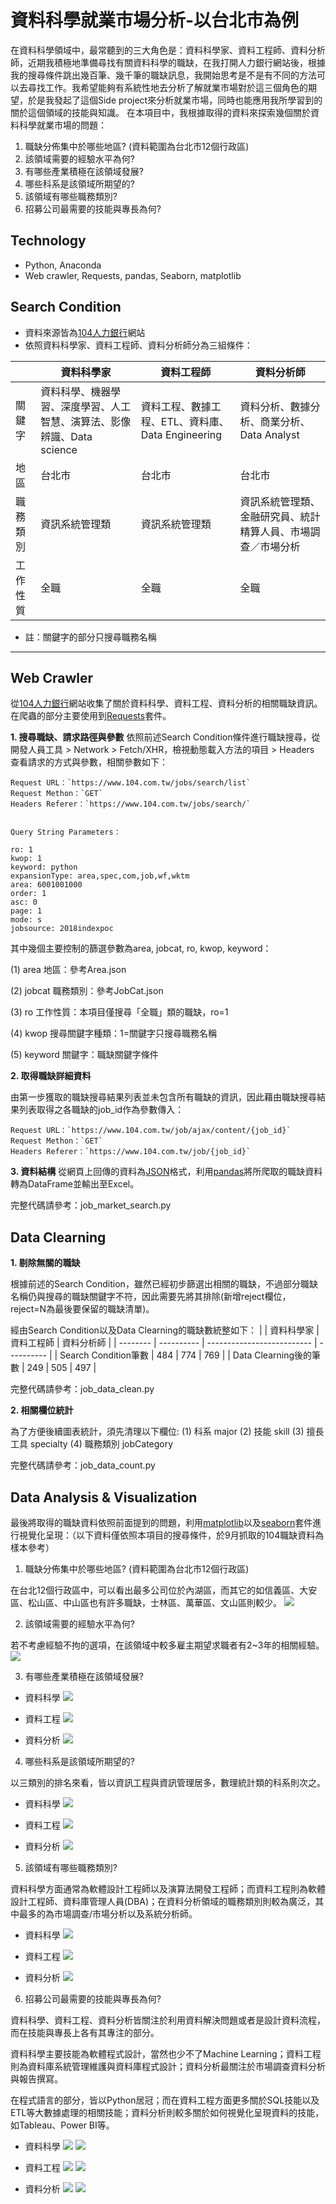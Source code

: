# 資料科學就業市場分析-以台北市為例
在資料科學領域中，最常聽到的三大角色是：資料科學家、資料工程師、資料分析師，近期我積極地準備尋找有關資料科學的職缺，在我打開人力銀行網站後，根據我的搜尋條件跳出幾百筆、幾千筆的職缺訊息，我開始思考是不是有不同的方法可以去尋找工作。我希望能夠有系統性地去分析了解就業市場對於這三個角色的期望，於是我發起了這個Side project來分析就業市場，同時也能應用我所學習到的關於這個領域的技能與知識。
在本項目中，我根據取得的資料來探索幾個關於資料科學就業市場的問題：
1. 職缺分佈集中於哪些地區? (資料範圍為台北市12個行政區)
2. 該領域需要的經驗水平為何?
3. 有哪些產業積極在該領域發展?
4. 哪些科系是該領域所期望的?
5. 該領域有哪些職務類別?
6. 招募公司最需要的技能與專長為何?

## Technology
- Python, Anaconda
- Web crawler, Requests, pandas, Seaborn, matplotlib

## Search Condition
- 資料來源皆為[104人力銀行](https://www.104.com.tw/jobs/main/)網站
- 依照資料科學家、資料工程師、資料分析師分為三組條件：

|          | 資料科學家 | 資料工程師               | 資料分析師 |
| -------- | ---------- | -------------------------- | ---------- |
| 關鍵字    | 資料科學、機器學習、深度學習、人工智慧、演算法、影像辨識、Data science     | 資料工程、數據工程、ETL、資料庫、Data Engineering | 資料分析、數據分析、商業分析、Data Analyst      |
| 地區     | 台北市       |          台北市            |  台北市          |
| 職務類別  | 資訊系統管理類 |      資訊系統管理類        |   資訊系統管理類、金融研究員、統計精算人員、市場調查／市場分析         |
| 工作性質  |      全職      |       全職      |      全職      |

- 註：關鍵字的部分只搜尋職務名稱

---

## Web Crawler
從[104人力銀行](https://www.104.com.tw/jobs/main/)網站收集了關於資料科學、資料工程、資料分析的相關職缺資訊。在爬蟲的部分主要使用到[Requests](https://pypi.org/project/requests/)套件。

**1. 搜尋職缺、請求路徑與參數**
依照前述Search Condition條件進行職缺搜尋，從開發人員工具 > Network > Fetch/XHR，檢視動態載入方法的項目 > Headers 查看請求的方式與參數，相關參數如下：

```
Request URL：`https://www.104.com.tw/jobs/search/list`
Request Methon：`GET`
Headers Referer：`https://www.104.com.tw/jobs/search/`


Query String Parameters：

ro: 1
kwop: 1
keyword: python
expansionType: area,spec,com,job,wf,wktm
area: 6001001000
order: 1
asc: 0
page: 1
mode: s
jobsource: 2018indexpoc
```
其中幾個主要控制的篩選參數為area, jobcat, ro, kwop, keyword：

(1) area 地區：參考Area.json

(2) jobcat 職務類別：參考JobCat.json

(3) ro 工作性質：本項目僅搜尋「全職」類的職缺，ro=1

(4) kwop 搜尋關鍵字種類：1=關鍵字只搜尋職務名稱

(5) keyword 關鍵字：職缺關鍵字條件

**2. 取得職缺詳細資料**

由第一步獲取的職缺搜尋結果列表並未包含所有職缺的資訊，因此藉由職缺搜尋結果列表取得之各職缺的job_id作為參數傳入：
```
Request URL：`https://www.104.com.tw/job/ajax/content/{job_id}`
Request Methon：`GET`
Headers Referer：`https://www.104.com.tw/job/{job_id}`
```
**3. 資料結構**
從網頁上回傳的資料為[JSON](https://www.json.org/json-en.html)格式，利用[pandas](https://pandas.pydata.org/)將所爬取的職缺資料轉為DataFrame並輸出至Excel。

完整代碼請參考：job_market_search.py

## Data Clearning
**1. 剔除無關的職缺**

根據前述的Search Condition，雖然已經初步篩選出相關的職缺，不過部分職缺名稱仍與搜尋的職缺關鍵字不符，因此需要先將其排除(新增reject欄位，reject=N為最後要保留的職缺清單)。

經由Search Condition以及Data Clearning的職缺數統整如下：
|          | 資料科學家 | 資料工程師               | 資料分析師 |
| -------- | ---------- | -------------------------- | ---------- |
|  Search Condition筆數  |  484  | 774 |  769    |
|  Data Clearning後的筆數    | 249       |          505         |  497        |

完整代碼請參考：job_data_clean.py

**2. 相關欄位統計**

為了方便後續圖表統計，須先清理以下欄位:
(1) 科系 major
(2) 技能 skill
(3) 擅長工具 specialty
(4) 職務類別 jobCategory

完整代碼請參考：job_data_count.py

## Data Analysis & Visualization
最後將取得的職缺資料依照前面提到的問題，利用[matplotlib](https://matplotlib.org/)以及[seaborn](https://seaborn.pydata.org/#)套件進行視覺化呈現：（以下資料僅依照本項目的搜尋條件，於9月抓取的104職缺資料為樣本參考）
1. 職缺分佈集中於哪些地區? (資料範圍為台北市12個行政區)

在台北12個行政區中，可以看出最多公司位於內湖區，而其它的如信義區、大安區、松山區、中山區也有許多職缺，士林區、萬華區、文山區則較少。
![](https://i.imgur.com/8RkyhAu.png)

2. 該領域需要的經驗水平為何?

若不考慮經驗不拘的選項，在該領域中較多雇主期望求職者有2~3年的相關經驗。
![](https://i.imgur.com/1bx7uVy.png)

3. 有哪些產業積極在該領域發展?
- 資料科學
![](https://i.imgur.com/arcuoq5.png)

- 資料工程
![](https://i.imgur.com/lAfbOCf.png)

- 資料分析
![](https://i.imgur.com/2XbGs3q.png)

4. 哪些科系是該領域所期望的?

以三類別的排名來看，皆以資訊工程與資訊管理居多，數理統計類的科系則次之。
- 資料科學
![](https://i.imgur.com/YGHrhas.png)

- 資料工程
![](https://i.imgur.com/76MaQkb.png)
- 資料分析
![](https://i.imgur.com/2KsAACy.png)
5. 該領域有哪些職務類別?

資料科學方面通常為軟體設計工程師以及演算法開發工程師；而資料工程則為軟體設計工程師、資料庫管理人員(DBA)；在資料分析領域的職務類別則較為廣泛，其中最多的為市場調查/市場分析以及系統分析師。
- 資料科學
![](https://i.imgur.com/3cYlgbX.png)

- 資料工程
![](https://i.imgur.com/YYgKuaX.png)
- 資料分析
![](https://i.imgur.com/FuTpZkb.png)
6. 招募公司最需要的技能與專長為何?

資料科學、資料工程、資料分析皆關注於利用資料解決問題或者是設計資料流程，而在技能與專長上各有其專注的部分。

資料科學主要技能為軟體程式設計，當然也少不了Machine Learning；資料工程則為資料庫系統管理維護與資料庫程式設計；資料分析最關注於市場調查資料分析與報告撰寫。

在程式語言的部分，皆以Python居冠；而在資料工程方面更多關於SQL技能以及ETL等大數據處理的相關技能；資料分析則較多關於如何視覺化呈現資料的技能，如Tableau、Power BI等。
- 資料科學
![](https://i.imgur.com/C2AVFIQ.png)
![](https://i.imgur.com/H4SfLsF.png)

- 資料工程
![](https://i.imgur.com/GXKFXQN.png)
![](https://i.imgur.com/1jhZfps.png)
- 資料分析
![](https://i.imgur.com/lLICK1s.png)
![](https://i.imgur.com/OpyQZQL.png)
